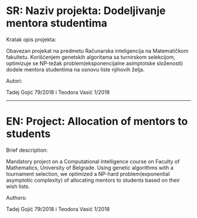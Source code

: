 # SR: Naziv projekta: Dodeljivanje mentora studentima

Kratak opis projekta:
  
  Obavezan projekat na predmetu Računarska inteligencija na Matematičkom fakultetu. Korišćenjem genetskih algoritama sa turnirskom selekcijom, optimizuje se NP-težak problem(eksponencijalne asimptotske složenosti) dodele mentora studentima na osnovu liste njihovih želja.
  
Autori:

  Tadej Gojić 79/2018 i Teodora Vasić 1/2018
  
  
------------------------------------------------------------------------------------------------------------------------------------------------------------------------
# EN: Project: Allocation of mentors to students
  
Brief description:
  
  Mandatory project on a Computational intelligence course on Faculty of Mathematics, University of Belgrade. Using genetic algorithms with a tournament selection, we optimized a NP-hard problem(exponential asymptotic complexity) of allocating mentors to students based on their wish lists.
  
Authors:

  Tadej Gojić 79/2018 i Teodora Vasić 1/2018
